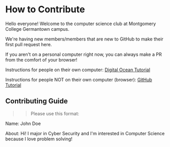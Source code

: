 # How to Contribute

Hello everyone! Welcome to the computer science club at Montgomery College Germantown campus.

We're having new members/members that are new to GitHub to make their first pull request here.

If you aren't on a personal computer right now, you can always make a PR from the comfort of your browser!

Instructions for people on their own computer: [Digital Ocean Tutorial](https://www.digitalocean.com/community/tutorials/how-to-create-a-pull-request-on-github)

Instructions for people NOT on their own computer (browser): [GitHub Tutorial](https://help.github.com/en/desktop/contributing-to-projects/creating-a-pull-request)


## Contributing Guide

>> Please use this format:

Name: John Doe

About: Hi! I major in Cyber Security and I'm interested in Computer Science because I love problem solving!

